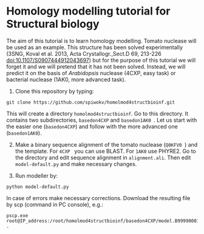 # Homology modelling tutorial for Structural biology

The aim of this tutorial is to learn homology modelling. Tomato nuclease will be used as an example.
This structure has been solved experimentally (3SNG, Koval et al. 2013, Acta Crystallogr.,Sect.D 69, 213-226
<doi:10.1107/S0907444912043697>) but for the purpose of this tutorial we will forget it and we will
pretend that it has not been solved. Instead, we will predict it on the basis of *Arabidopsis* nuclease
(4CXP, easy task) or bacterial nuclease (1AK0, more advanced task).

1. Clone this repository by typing:
```
git clone https://github.com/spiwokv/homolmod4structbioinf.git
```
This will create a directory `homolmod4structbioinf`. Go to this directory. It contains two subdirectories, `basedon4CXP`
and `basedon1AK0 `. Let us start with the easier one (`basedon4CXP`) and follow with the more advanced one (`basedon1AK0`).

2. Make a binary sequence alignment of the tomato nuclease (`Q0KFV0 `) and the template. For `4CXP ` you can use BLAST.
For `1AK0` use PHYRE2. Go to the directory and edit sequence alignment in `alignment.ali`. Then edit `model-default.py`
and make necessary changes.

3. Run modeller by:
```
python model-default.py
```
In case of errors make necessary corrections. Download the resulting file by scp (command in PC console), e.g.:
```
pscp.exe root@IP_address:/root/homolmod4structbioinf/basedon4CXP/model.B99990001.pdb .
```

